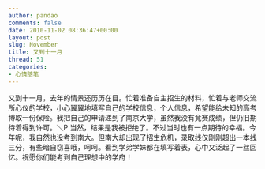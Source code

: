 ```yaml
---
author: pandao
comments: false
date: 2010-11-02 08:36:47+00:00
layout: post
slug: November
title: 又到十一月
thread: 51
categories:
- 心情随笔
---
```


又到十一月，去年的情景还历历在目。忙着准备自主招生的材料，忙着与老师交流所心仪的学校，小心翼翼地填写自己的学校信息，个人信息，希望能给未知的高考博取一份保险。我把自己的申请递到了南京大学，虽然我没有竞赛成绩，但仍旧期待着得到许可。＼P 当然，结果是我被拒绝了。不过当时也有一点期待的幸福。今年呢，我自然也没考到南大。但南大却出现了招生危机，录取线仅刚刚超出一本线三分，有些暗自窃喜哦，呵呵。看到学弟学妹都在填写着表，心中又泛起了一丝回忆。祝愿你们能考到自己理想中的学府！